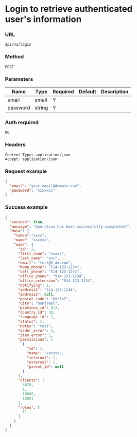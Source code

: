 # Login to retrieve authenticated user's information

### URL

```text
api/v1/login
```

### Method

```text
POST
```

### Parameters


| Name     | Type   | Required | Default | Description |
|----------|--------|----------|---------|-------------|
| email    | email  | Y        |         |             |
| password | string | Y        |         |             |

### Auth required
```text
NO
```


### Headers
```text
Content-Type: application/json
Accept: application/json

```



### Request example

```json
{
  "email": "your-email@domain.com",
  "password": "xxxxxxx"
}
```

### Success example

```json
{
  "success": true,
  "message": "Operation has been successfully completed!",
  "data": {
    "token":"xxxx",
    "name": "xxxxxx",
    "user": {
      "id": 2,
      "first_name": "xxxxx",
      "last_name": "xxx",
      "email": "test@3-dm.com",
      "home_phone": "514-123-1234",
      "cell_phone": "514-123-1234",
      "office_phone": "514-123-1234",
      "office_extension": "514-123-1234",
      "notifying": 1,
      "address1": "514-123-1234",
      "address2": null,
      "postal_code": "h9r5x7",
      "city": "montreal",
      "province_id": 612,
      "country_id": 38,
      "language_id": 2,
      "status": 1,
      "notes": "test",
      "order_error": 1,
      "item_error": 1,
      "permissions": [
        {
          "id": 1,
          "name": "xxxxxx",
          "internal": 1,
          "external": 1,
          "parent_id": null
        }
      ],
      "clients": [
        6070,
        1,
        10000,
        10001
      ],
      "roles": [
        11
      ]
    }
  }
}
```